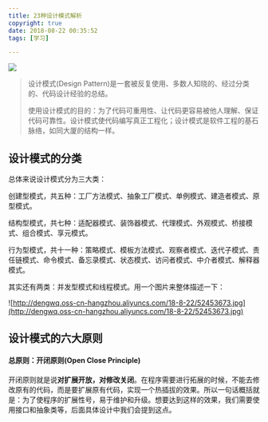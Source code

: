 ```yaml
---
title: 23种设计模式解析
copyright: true
date: 2018-08-22 00:35:52
tags: [学习]

---
```


![](http://dengwq.oss-cn-hangzhou.aliyuncs.com/18-8-22/30443178.jpg)

> 设计模式(Design Pattern)是一套被反复使用、多数人知晓的、经过分类的、代码设计经验的总结。
>
> 使用设计模式的目的：为了代码可重用性、让代码更容易被他人理解、保证代码可靠性。设计模式使代码编写真正工程化；设计模式是软件工程的基石脉络，如同大厦的结构一样。
>

<!--more-->

## 设计模式的分类

总体来说设计模式分为三大类：

创建型模式，共五种：工厂方法模式、抽象工厂模式、单例模式、建造者模式、原型模式。

结构型模式，共七种：适配器模式、装饰器模式、代理模式、外观模式、桥接模式、组合模式、享元模式。

行为型模式，共十一种：策略模式、模板方法模式、观察者模式、迭代子模式、责任链模式、命令模式、备忘录模式、状态模式、访问者模式、中介者模式、解释器模式。

其实还有两类：并发型模式和线程模式。用一个图片来整体描述一下：

![http://dengwq.oss-cn-hangzhou.aliyuncs.com/18-8-22/52453673.jpg](http://dengwq.oss-cn-hangzhou.aliyuncs.com/18-8-22/52453673.jpg)

## 设计模式的六大原则

#### 总原则：开闭原则(Open Close Principle)

开闭原则就是说**对扩展开放，对修改关闭**。在程序需要进行拓展的时候，不能去修改原有的代码，而是要扩展原有代码，实现一个热插拔的效果。所以一句话概括就是：为了使程序的扩展性号，易于维护和升级。想要达到这样的效果，我们需要使用接口和抽象类等，后面具体设计中我们会提到这点。
